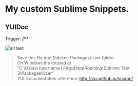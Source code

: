 # My custom Sublime Snippets.

## YUIDoc
Trigger: <b>/**</b>

![alt text](http://www.lnfnunes.com.br/img/sublime-snippet-yuidoc.gif "YUIDoc Snippet Preview")

>Save this file into Sublime Packages/User folder.
<br />On Windows it's located at "C:\Users{{username}}\AppData\Roaming\Sublime Text 3\Packages\User"
<br />YUI Documentation reference: http://yui.github.io/yuidoc/
